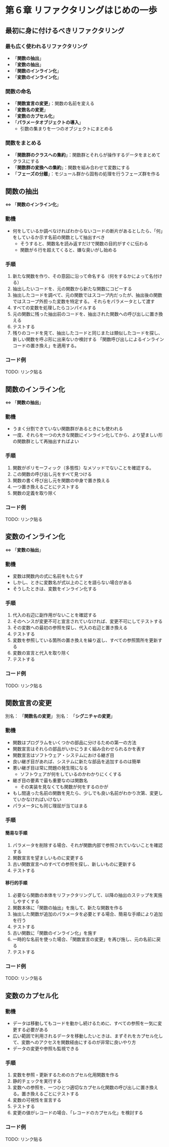 # 第６章 リファクタリングはじめの一歩

## 最初に身に付けるべきリファクタリング

### 最も広く使われるリファクタリング

- 「**関数の抽出**」
- 「**変数の抽出**」
- 「**関数のインライン化**」
- 「**変数のインライン化**」

### 関数の命名

- 「**関数宣言の変更**」：関数の名前を変える
- 「**変数名の変更**」
- 「**変数のカプセル化**」
- 「**パラメータオブジェクトの導入**」
  - 引数の集まりを一つのオブジェクトにまとめる

### 関数をまとめる

- 「**関数群のクラスへの集約**」：関数群とそれらが操作するデータをまとめてクラスにする
- 「**関数群の変換への集約**」：関数を組み合わせて変数にする
- 「**フェーズの分離**」：モジュール群から固有の処理を行うフェーズ群を作る

## 関数の抽出

⇔ 「**関数のインライン化**」

### 動機

- 何をしているか調べなければわからないコードの断片があるとしたら、「何」をしているか示す名前の関数として抽出すべき
  - そうすると、関数名を読み返すだけで関数の目的がすぐに伝わる
  - 関数が６行を超えてくると、嫌な臭いがし始める

### 手順

1. 新たな関数を作り、その意図に沿って命名する（何をするかによって名付ける）
2. 抽出したいコードを、元の関数から新たな関数にコピーする
3. 抽出したコードを調べて、元の関数ではスコープ内だったが、抽出後の関数ではスコープ外担った変数を特定する。
   それらをパラメータとして渡す
4. すべての変数を処理したらコンパイルする
5. 元の関数に残った抽出前のコードを、抽出された関数への呼び出しに置き換える
6. テストする
7. 残りのコードを見て、抽出したコードと同じまたは類似したコードを探し、新しい関数を呼ぶ形に出来ないか検討する
   「関数呼び出しによるインラインコードの置き換え」を適用する。

### コード例

TODO: リンク貼る

## 関数のインライン化

⇔ 「**関数の抽出**」

### 動機

- うまく分割できていない関数群があるときにも使われる
- 一度、それらを一つの大きな関数にインライン化してから、より望ましい形の関数群として再抽出すればよい

### 手順

1. 関数がポリモーフィック（多態性）なメソッドでないことを確認する。
2. この関数の呼び出し元をすべて見つける
3. 関数の書く呼び出し元を関数の中身で置き換える
4. 一つ置き換えるごとにテストする
5. 関数の定義を取り除く

### コード例

TODO: リンク貼る

## 変数のインライン化

⇔ 「**変数の抽出**」

### 動機

- 変数は関数内の式に名前をもたらす
- しかし、ときに変数名が式以上のことを語らない場合がある
- そうしたときは、変数をインライン化する

### 手順

1. 代入の右辺に副作用がないことを確認する
2. そのヘンスが変更不可と宣言されていなければ、変更不可にしてテストする
3. その変数への最初の参照を探し、代入の右辺と置き換える
4. テストする
5. 変数を参照している箇所の置き換えを繰り返し、すべての参照箇所を更新する
6. 変数の宣言と代入を取り除く
7. テストする

### コード例

TODO: リンク貼る

## 関数宣言の変更

別名： 「**関数名の変更**」
別名： 「**シグニチャの変更**」

### 動機

- 関数はプログラムをいくつかの部品に分けるための第一の方法
- 関数宣言はそれらの部品がいかにうまく組み合わせられるかを表す
- 関数宣言はソフトウェア・システムにおける継ぎ目
- 良い継ぎ目があれば、システムに新たな部品を追加するのは簡単
- 悪い継ぎ目は常に問題の発生現になる
  - ソフトウェアが何をしているのかわかりにくくする
- 継ぎ目の要素で最も重要なのは関数名
  - その実装を見なくても関数が何をするのかが
- もし間違った名前の関数を見たら、少しでも良い名前がわかり次第、変更していかなければいけない
- パラメータにも同じ理屈が当てはまる

### 手順

#### 簡易な手順

1. パラメータを削除する場合、それが関数内部で参照されていないことを確認する
2. 関数宣言を望ましいものに変更する
3. 古い関数宣言へのすべての参照を探し、新しいものに更新する
4. テストする

#### 移行的手順

1. 必要なら関数の本体をリファクタリングして、以降の抽出のステップを実施しやすくする
2. 関数本体に「関数の抽出」を施して、新たな関数を作る
3. 抽出した関数が追加のパラメータを必要とする場合、簡易な手順により追加を行う
4. テストする
5. 古い関数に「関数のインライン化」を施す
6. 一時的な名前を使った場合、「関数宣言の変更」を再び施し、元の名前に戻る
7. テストする

### コード例

TODO: リンク貼る

## 変数のカプセル化

### 動機

- データは移動してもコードを動かし続けるために、すべての参照を一気に変更する必要がある
- 広い範囲で利用されるデータを移動したいときは、まずそれをカプセル化して、変数へのアクセスを関数経由にするのが非常に良いやり方
- データの変更や参照も監視できる

### 手順

1. 変数を参照・更新するためのカプセル化用関数を作る
2. 静的チェックを実行する
3. 変数への参照を、一つひとつ適切なカプセル化関数の呼び出しに置き換える。置き換えるごとにテストする
4. 変数の可視性を宣言する
5. テストする
6. 変更の値がレコードの場合、「レコードのカプセル化」を検討する

### コード例

TODO: リンク貼る
